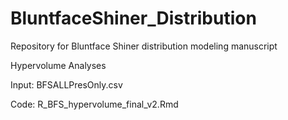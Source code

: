 # BluntfaceShiner_Distribution
Repository for Bluntface Shiner distribution modeling manuscript

Hypervolume Analyses

Input: BFSALLPresOnly.csv

Code: R_BFS_hypervolume_final_v2.Rmd
